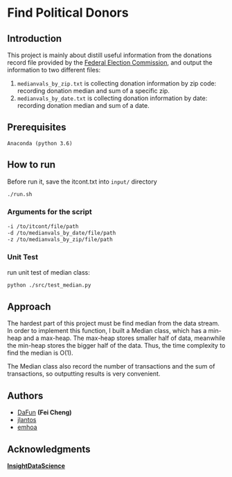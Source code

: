 # Find Political Donors

## Introduction

This project is mainly about distill useful information from the donations record file provided by the [Federal Election Commission](http://classic.fec.gov/finance/disclosure/ftpdet.shtml), 
and output the information to two different files: 
1. `medianvals_by_zip.txt` is collecting donation information by zip code: recording donation median and sum of a specific zip.
2. `medianvals_by_date.txt` is collecting donation information by date: recording donation median and sum of a date.

## Prerequisites

```
Anaconda (python 3.6)
```
## How to run
Before run it, save the itcont.txt into `input/` directory
```bash
./run.sh
```

### Arguments for the script
```bash
-i /to/itcont/file/path
-d /to/medianvals_by_date/file/path
-z /to/medianvals_by_zip/file/path
```


### Unit Test

run unit test of median class:
```bash
python ./src/test_median.py
```

## Approach 

The hardest part of this project must be find median from the data stream.
In order to implement this function, I built a Median class, which has a min-heap and a max-heap.
The max-heap stores smaller half of data, meanwhile the min-heap stores the bigger half of the data.
Thus, the time complexity to find the median is O(1). 

The Median class also record the number of transactions and the sum of transactions, so outputting results is very convenient.  

## Authors 

* [DaFun](https://github.com/DaFun/) **(Fei Cheng)**
* [jlantos](https://github.com/jlantos)
* [emhoa](https://github.com/emhoa)

## Acknowledgments

**[InsightDataScience](https://github.com/InsightDataScience/)**